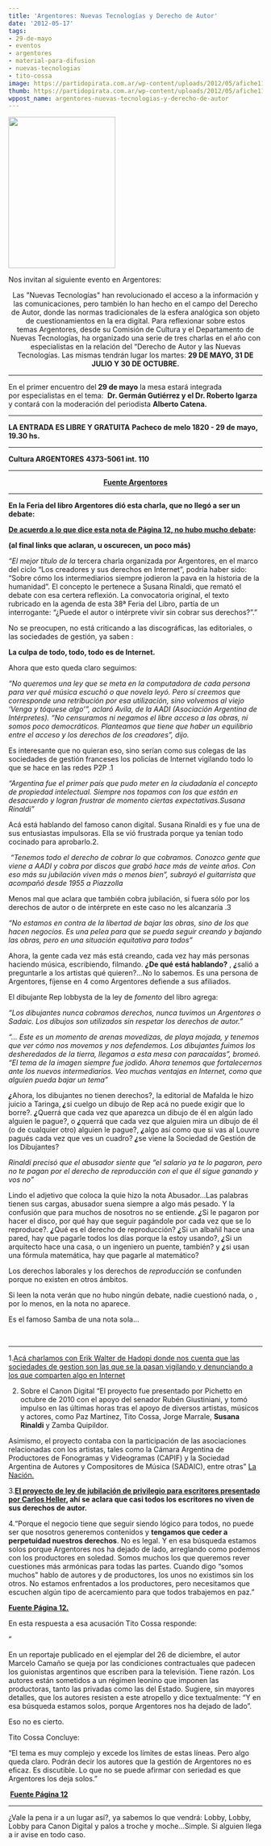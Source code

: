 ```yaml
---
title: 'Argentores: Nuevas Tecnologías y Derecho de Autor'
date: '2012-05-17'
tags:
- 29-de-mayo
- eventos
- argentores
- material-para-difusion
- nuevas-tecnologias
- tito-cossa
image: https://partidopirata.com.ar/wp-content/uploads/2012/05/afiche112.jpg
thumb: https://partidopirata.com.ar/wp-content/uploads/2012/05/afiche112-150x150.jpg
wppost_name: argentores-nuevas-tecnologias-y-derecho-de-autor
---
```


<a href="https://partidopirata.com.ar/wp-content/uploads/2012/05/afiche112.jpg"><img class="size-medium wp-image-4470" title="afiche112" src="https://partidopirata.com.ar/wp-content/uploads/2012/05/afiche112-212x300.jpg" alt="" width="212" height="300" /></a>


Nos invitan al siguiente evento en Argentores:
<p style="text-align: center;">Las "Nuevas Tecnologías" han revolucionado el acceso a la información y las comunicaciones, pero también lo han hecho en el campo del Derecho de Autor, donde las normas tradicionales de la esfera analógica son objeto de cuestionamientos en la era digital. Para reflexionar sobre estos temas Argentores, desde su Comisión de Cultura y el Departamento de Nuevas Tecnologías, ha organizado una serie de tres charlas en el año con especialistas en la relación del “Derecho de Autor y las Nuevas Tecnologías. Las mismas tendrán lugar los martes: <strong>29 DE MAYO, 31 DE JULIO Y 30 DE OCTUBRE.</strong></p>


<hr />

En el primer encuentro del<strong> 29 de mayo</strong> la mesa estará integrada por especialistas en el tema:  <strong>Dr. Germán Gutiérrez y el Dr. Roberto Igarza </strong>y contará con la moderación del periodista <strong>Alberto Catena.</strong>

<hr />

<strong>LA ENTRADA ES LIBRE Y GRATUITA</strong>
<strong> Pacheco de melo 1820 - 29 de mayo, 19.30 hs.</strong>

<hr />

<strong>Cultura ARGENTORES</strong>
<strong> 4373-5061 int. 110</strong>

<hr />
<p style="text-align: center;"><strong><a href="http://www.argentores.org.ar/08_actividades_novedades/2012/05-08-12_112.htm" target="_blank">Fuente Argentores</a></strong></p>


<hr />

<strong>En la Feria del libro Argentores dió esta charla, que no llegó a ser un debate:</strong>

<strong><a href="http://www.pagina12.com.ar/diario/suplementos/espectaculos/4-25048-2012-04-28.html" target="_blank">De acuerdo a lo que dice esta nota de Página 12, no hubo mucho debate</a>: </strong>

<strong>(al final links que aclaran, u oscurecen, un poco más)
</strong>

<em>“El mejor título de la </em>tercera charla organizada por Argentores, en el marco del ciclo “Los creadores y sus derechos en Internet”, podría haber sido: “Sobre cómo los intermediarios siempre jodieron la pava en la historia de la humanidad”. El concepto le pertenece a Susana Rinaldi, que remató el debate con esa certera reflexión. La convocatoria original, el texto rubricado en la agenda de esta 38ª Feria del Libro, partía de un interrogante: “¿Puede el autor o intérprete vivir sin cobrar sus derechos?”.”

No se preocupen, no está criticando a las discográficas, las editoriales, o las sociedades de gestión, ya saben :

<strong>La culpa de todo, todo, todo es de Internet.</strong>

Ahora que esto queda claro seguimos:

<em>“No queremos una ley que se meta en la computadora de cada persona para ver qué música escuchó o que novela leyó. Pero sí creemos que corresponde una retribución por esa utilización, sino volvemos al viejo ‘Venga y tóquese algo’”, aclaró Avila, de la AADI (Asociación Argentina de Intérpretes). “No censuramos ni negamos el libre acceso a las obras, ni somos poco democráticos. Planteamos que tiene que haber un equilibrio entre el acceso y los derechos de los creadores”, dijo.</em>

Es interesante que no quieran eso, sino serían como sus colegas de las sociedades de gestión franceses los policías de Internet vigilando todo lo que se hace en las redes P2P .1

<em>“Argentina fue el primer país que pudo meter en la ciudadanía el concepto de propiedad intelectual. Siempre nos topamos con los que están en desacuerdo y logran frustrar de momento ciertas expectativas.Susana Rinaldi”</em>

Acá está hablando del famoso canon digital. Susana Rinaldi es y fue una de sus entusiastas impulsoras. Ella se vió frustrada porque ya tenían todo cocinado para aprobarlo.2.

<em> “Tenemos todo el derecho de cobrar lo que cobramos. Conozco gente que viene a AADI y cobra por discos que grabó hace más de veinte años. Con eso más su jubilación viven más o menos bien”, subrayó el guitarrista que acompañó desde 1955 a Piazzolla</em>

Menos mal que aclara que también cobra jubilación, si fuera sólo por los derechos de autor o de intérprete en este caso no les alcanzaría .3

<em>“No estamos en contra de la libertad de bajar las obras, sino de los que hacen negocios. Es una pelea para que se pueda seguir creando y bajando las obras, pero en una situación equitativa para todos”</em>

Ahora, la gente cada vez más está creando, cada vez hay más personas haciendo música, escribiendo, filmando. <strong><em>¿</em><em></em>De qué está hablando?</strong> , <strong><em>¿</em><em></em></strong>salió a preguntarle a los artistas qué quieren?…No lo sabemos. Es una persona de Argentores, fíjense en 4 como Argentores defiende a sus afiliados.

El dibujante Rep lobbysta de la ley de<em> fomento</em> del libro agrega:

<em>“Los dibujantes nunca cobramos derechos, nunca tuvimos un Argentores o Sadaic. Los dibujos son utilizados sin respetar los derechos de autor.”</em>

<em>“… Este es un momento de arenas movedizas, de playa mojada, y tenemos que ver cómo nos movemos y nos defendemos. Los dibujantes fuimos los desheredados de la tierra, llegamos a esta mesa con paracaídas”, bromeó. “El tema de la imagen siempre fue jodido. Ahora tenemos que fortalecernos ante los nuevos intermediarios. Veo muchas ventajas en Internet, como que alguien pueda bajar un tema”</em>

<strong><em>¿</em><em></em></strong>Ahora, los dibujantes no tienen derechos?, la editorial de Mafalda le hizo juicio a Taringa,<strong><em> ¿</em><em></em></strong>si cuelgo un dibujo de Rep acá no puede exigir que lo borre?. <strong><em>¿</em><em></em></strong>Querrá que cada vez que aparezca un dibujo de él en algún lado alguien le pague?, o <strong><em>¿</em></strong>querrá que cada vez que alguien mira un dibujo de él (o de cualquier otro) alguien le pague?, <strong><em>¿</em></strong>algo así como que si vas al Louvre pagués cada vez que ves un cuadro? <strong><em>¿</em></strong>se viene la Sociedad de Gestión de los Dibujantes?

<em>Rinaldi precisó que el abusador siente que “el salario ya te lo pagaron, pero no te pagan por el derecho de reproducción con el que él sigue ganando y vos no”</em>

Lindo el adjetivo que coloca la quie hizo la nota Abusador…Las palabras tienen sus cargas, abusador suena siempre a algo más pesado. Y la confusión que para muchos de nosotros no se entiende. <strong><em>¿</em></strong>Si le pagaron por hacer el disco, por qué hay que seguir pagándole por cada vez que se lo reproduce?. <strong><em>¿</em></strong>Qué es el derecho de reproducción? <strong><em>¿</em></strong>Si un albañil hace una pared, hay que pagarle todos los días porque la estoy usando?, <strong><em>¿</em></strong>Si un arquitecto hace una casa, o un ingeniero un puente, también? y <strong><em>¿</em></strong>si usan una fórmula matemática, hay que pagarle al matemático?

Los derechos laborales y los derechos de <em>reproducción</em> se confunden porque no existen en otros ámbitos.

Si leen la nota verán que no hubo ningún debate, nadie cuestionó nada, o , por lo menos, en la nota no aparece.

Es el famoso Samba de una nota sola…

&nbsp;

<hr />

1.<a href="https://partidopirata.com.ar/2648/ahora-que-se-viene-la-criminalizacion-como-es-hadopi-en-francia-podcast">Acá charlamos con Erik Walter de Hadopi donde nos cuenta que las sociedades de gestion son las que se la pasan vigilando y denunciando a los que comparten algo en Internet</a>

2. Sobre el Canon Digital “El proyecto fue presentado por Pichetto en octubre de 2010 con el apoyo del senador Rubén Giustiniani, y tomó impulso en las últimas horas tras el apoyo de diversos artistas, músicos y actores, como Paz Martínez, Tito Cossa, Jorge Marrale, <strong>Susana Rinaldi</strong> y Zamba Quipildor.

Asimismo, el proyecto contaba con la participación de las asociaciones relacionadas con los artistas, tales como la Cámara Argentina de Productores de Fonogramas y Videogramas (CAPIF) y la Sociedad Argentina de Autores y Compositores de Música (SADAIC), entre otras” <a href="http://www.lanacion.com.ar/1385436-suspenden-el-tratamiento-del-canon-digital-en-argentina" target="_blank">La Nación.</a>

3.<strong><a href="https://partidopirata.com.ar/708/de-que-no-viven-los-escritores-ii">El proyecto de ley de jubilación de privilegio para escritores presentado por Carlos Heller</a>, ahí se aclara que casi todos los escritores no viven de sus derechos de autor.</strong>

4.“Porque el negocio tiene que seguir siendo lógico para todos, no puede ser que nosotros generemos contenidos y <strong>tengamos que ceder a perpetuidad nuestros derechos</strong>. No es legal. Y en esa búsqueda estamos solos porque Argentores nos ha dejado de lado, arreglando como podemos con los productores en soledad. Somos muchos los que queremos rever cuestiones más armónicas para todas las partes. Cuando digo “somos muchos” hablo de autores y de productores, los unos no existimos sin los otros. No estamos enfrentados a los productores, pero necesitamos que escuchen algún tipo de acercamiento para que todos trabajemos en paz.”

<strong><a href="http://www.pagina12.com.ar/diario/suplementos/espectaculos/8-23917-2011-12-26.html" target="_blank">Fuente Página 12.</a></strong>

En esta respuesta a esa acusación Tito Cossa responde:

“

En un reportaje publicado en el ejemplar del 26 de diciembre, el autor Marcelo Camaño se queja por las condiciones contractuales que padecen los guionistas argentinos que escriben para la televisión. Tiene razón. Los autores están sometidos a un régimen leonino que imponen las productoras, tanto las privadas como las del Estado. Sugiere, sin mayores detalles, que los autores resisten a este atropello y dice textualmente: “Y en esa búsqueda estamos solos, porque Argentores nos ha dejado de lado”.

Eso no es cierto.

Tito Cossa Concluye:

“El tema es muy complejo y excede los límites de estas líneas. Pero algo queda claro. Podrán decir los autores que la gestión de Argentores no es eficaz. Es discutible. Lo que no se puede afirmar con seriedad es que Argentores los deja solos.”

<strong> <a href="http://www.pagina12.com.ar/diario/suplementos/espectaculos/2-23980-2012-01-04.html" target="_blank">Fuente Página 12</a></strong>
<hr>

¿Vale la pena ir a un lugar así?, ya sabemos lo que vendrá: Lobby, Lobby, Lobby para Canon Digital y palos a troche y moche...Simple.
Si alguien llega a ir avise en todo caso.
